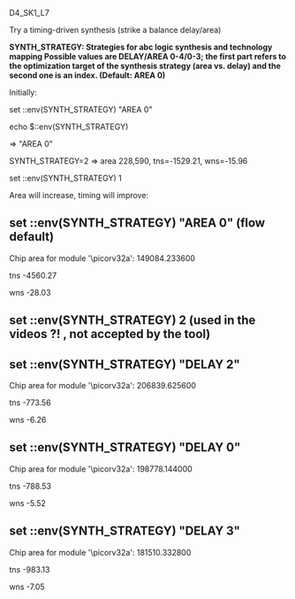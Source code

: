 D4_SK1_L7

Try a timing-driven synthesis (strike a balance delay/area)

**SYNTH_STRATEGY: Strategies for abc logic synthesis and technology mapping
Possible values are DELAY/AREA 0-4/0-3; the first part refers to the optimization target of the synthesis strategy (area vs. delay) and the second one is an index.
(Default: AREA 0)**

Initially:

set ::env(SYNTH_STRATEGY) "AREA 0"

echo $::env(SYNTH_STRATEGY)

=> "AREA 0"

SYNTH_STRATEGY=2 => area 228,590, tns=-1529.21, wns=-15.96



set ::env(SYNTH_STRATEGY) 1

Area will increase, timing will improve:



## set ::env(SYNTH_STRATEGY) "AREA 0"  (flow default)

Chip area for module '\picorv32a': 149084.233600

tns -4560.27

wns -28.03



## set ::env(SYNTH_STRATEGY) 2  (used in the videos ?! , not accepted by the tool)



## set ::env(SYNTH_STRATEGY) "DELAY 2"

Chip area for module '\picorv32a': 206839.625600

tns -773.56

wns -6.26



## set ::env(SYNTH_STRATEGY) "DELAY 0"

Chip area for module '\picorv32a': 198778.144000

tns -788.53

wns -5.52


## set ::env(SYNTH_STRATEGY) "DELAY 3"

Chip area for module '\picorv32a': 181510.332800

tns -983.13

wns -7.05








